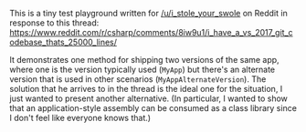 This is a tiny test playground written for [/u/i_stole_your_swole](https://www.reddit.com/user/i_stole_your_swole) on Reddit in response to this thread: https://www.reddit.com/r/csharp/comments/8iw9u1/i_have_a_vs_2017_git_codebase_thats_25000_lines/

It demonstrates one method for shipping two versions of the same app, where one is the version typically used (`MyApp`) but there's an alternate version that is used in other scenarios (`MyAppAlternateVersion`). The solution that he arrives to in the thread is the ideal one for the situation, I just wanted to present another alternative. (In particular, I wanted to show that an application-style assembly can be consumed as a class library since I don't feel like everyone knows that.)
